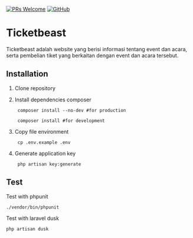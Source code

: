 <!-- [![Build Status](https://img.shields.io/travis/bayubimantarar/suratapp.svg?style=flat-square)](https://travis-ci.org/bayubimantarar/suratapp) -->
[![PRs Welcome](https://img.shields.io/badge/PRs-welcome-brightgreen.svg)](https://github.com/bayubimantarar/suratapp/pulls)
[![GitHub](https://img.shields.io/github/license/bayubimantarar/ticketbeast.svg)](https://github.com/bayubimantarar/manajemen-surat/blob/master/LICENSE)

# Ticketbeast
Ticketbeast adalah website yang berisi informasi tentang event dan acara, serta pembelian tiket yang berkaitan dengan event dan acara tersebut.

## Installation
1. Clone repository
2. Install dependencies composer

        composer install --no-dev #for production

        composer install #for development

3. Copy file environment

        cp .env.example .env

4. Generate application key

        php artisan key:generate

## Test
Test with phpunit

    ./vendor/bin/phpunit

Test with laravel dusk
    
    php artisan dusk
